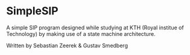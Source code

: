 # SimpleSIP

A simple SIP program designed while studying at KTH (Royal institue of Technology) by making use of a state machine architecture.

Written by Sebastian Zeerek & Gustav Smedberg
